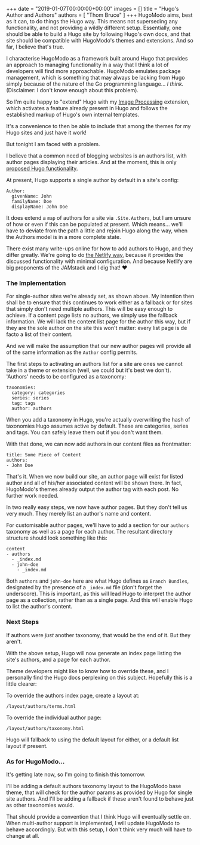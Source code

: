 +++
date = "2019-01-07T00:00:00+00:00"
images = []
title = "Hugo's Author and Authors"
authors = [
  "Thom Bruce"
]
+++
HugoModo aims, best as it can, to do things the Hugo way. This means not superseding any functionality, and not providing a wildly different setup. Essentially, one should be able to build a Hugo site by following Hugo's own docs, and that site should be compatible with HugoModo's themes and extensions. And so far, I believe that's true.

I characterise HugoModo as a framework built around Hugo that provides an approach to managing functionality in a way that I think a lot of developers will find more approachable. HugoModo emulates package management, which is something that may always be lacking from Hugo simply because of the nature of the Go programming language... _I think._ (Disclaimer: I don't know enough about this problem).

So I'm quite happy to "extend" Hugo with my [Image Processing](/extensions/image-processing) extension, which activates a feature already present in Hugo and follows the established markup of Hugo's own internal templates.

It's a convenience to then be able to include that among the themes for my Hugo sites and just have it work!

But tonight I am faced with a problem.

I believe that a common need of blogging websites is an authors list, with author pages displaying their articles. And at the moment, this is only [proposed Hugo functionality](https://github.com/gohugoio/hugo/issues/3088).

At present, Hugo supports a single author by default in a site's config:

    Author:
      givenName: John
      familyName: Doe
      displayName: John Doe

It does extend a `map` of authors for a site via `.Site.Authors`, but I am unsure of how or even if this can be populated at present. Which means... we'll have to deviate from the path a little and rejoin Hugo along the way, when the Authors model is in a more complete state.

There exist many write-ups online for how to add authors to Hugo, and they differ greatly. We're going to do [the Netlify way](https://www.netlify.com/blog/2018/07/24/hugo-tips-how-to-create-author-pages/), because it provides the discussed functionality with minimal configuration. And because Netlify are big proponents of the JAMstack and I dig that! ❤️

### The Implementation

For single-author sites we're already set, as shown above. My intention then shall be to ensure that this continues to work either as a fallback or for sites that simply don't need multiple authors. This will be easy enough to achieve. If a content page lists no authors, we simply use the fallback information. We will lack the content list page for the author this way, but if they are the sole author on the site this won't matter: every list page is de facto a list of their content.

And we will make the assumption that our new author pages will provide all of the same information as the `Author` config permits.

The first steps to activating an authors list for a site are ones we cannot take in a theme or extension (well, we could but it's best we don't). 'Authors' needs to be configured as a taxonomy:

    taxonomies:
      category: categories
      series: series
      tag: tags
      author: authors

When you add a taxonomy in Hugo, you're actually overwriting the hash of taxonomies Hugo assumes active by default. These are categories, series and tags. You can safely leave them out if you don't want them.

With that done, we can now add authors in our content files as frontmatter:

    title: Some Piece of Content
    authors:
    - John Doe

That's it. When we now build our site, an author page will exist for listed author and all of his/her associated content will be shown there. In fact, HugoModo's themes already output the author tag with each post. No further work needed.

In two really easy steps, we now have author pages. But they don't tell us very much. They merely list an author's name and content.

For customisable author pages, we'll have to add a section for our `authors` taxonomy as well as a page for each author. The resultant directory structure should look something like this:

    content
    - authors
      - _index.md
      - john-doe
        - _index.md

Both `authors` and `john-doe` here are what Hugo defines as `Branch Bundles`, designated by the presence of a `_index.md` file (don't forget the underscore). This is important, as this will lead Hugo to interpret the author page as a collection, rather than as a single page. And this will enable Hugo to list the author's content.

### Next Steps

If authors were _just_ another taxonomy, that would be the end of it. But they aren't.

With the above setup, Hugo will now generate an index page listing the site's authors, and a page for each author.

Theme developers might like to know how to override these, and I personally find the Hugo docs perplexing on this subject. Hopefully this is a little clearer:

To override the authors index page, create a layout at:

    /layout/authors/terms.html

To override the individual author page:

    /layout/authors/taxonomy.html

Hugo will fallback to using the default layout for either, or a default list layout if present.

### As for HugoModo...

It's getting late now, so I'm going to finish this tomorrow.

I'll be adding a default authors taxonomy layout to the HugoModo base theme, that will check for the author params as provided by Hugo for single site authors. And I'll be adding a fallback if these aren't found to behave just as other taxonomies would.

That should provide a convention that I think Hugo will eventually settle on. When multi-author support is implemented, I will update HugoModo to behave accordingly. But with this setup, I don't think very much will have to change at all.
